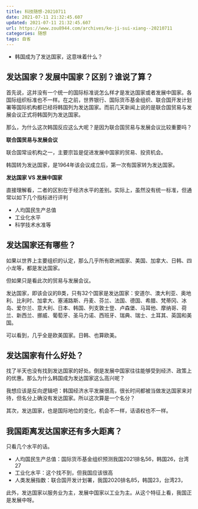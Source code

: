 ```yaml
---
title: 科技随想-20210711
date: 2021-07-11 21:32:45.607
updated: 2021-07-11 21:32:45.607
url: https://www.zou8944.com/archives/ke-ji-sui-xiang--20210711
categories: 随想
tags: 自省
---
```


- 韩国成为了发达国家，这意味着什么？

## 发达国家？发展中国家？区别？谁说了算？

首先说，这并没有一个统一的国际标准说怎么样才是发达国家或者发展中国家。各国际组织标准也不一样。在之前，世界银行、国际货币基金组织、联合国开发计划署等国际机构都已经将韩国列为发达国家。而前几天新闻上说的是联合国贸易与发展会议正式将韩国列为发达国家。

那么，为什么这次韩国反应这么大呢？是因为联合国贸易与发展会议比较重要吗？

**联合国贸易与发展会议**

联合国常设机构之一，主要宗旨是促进发展中国家的贸易、投资机会。

韩国转为发达国家，是1964年该会议成立后，第一次有国家转为发达国家。

**发达国家 VS 发展中国家**

直接理解看，二者的区别在于经济水平的差别。实际上，虽然没有统一标准，但通常以如下几个指标进行评判

- 人均国民生产总值
- 工业化水平
- 科学技术水准等

## 发达国家还有哪些？

如果以世界上主要组织的认定，那么几乎所有欧洲国家、美国、加拿大、日韩、四小龙等，都是发达国家。

但如果只是看此次的贸易与发展会议。

发达国家，即该会议的B类，只有32个国家是发达国家：安道尔、澳大利亚、奥地利、比利时、加拿大、塞浦路斯、丹麦、芬兰、法国、德国、希腊、梵蒂冈、冰岛、爱尔兰、意大利、日本、韩国、列支敦士登、卢森堡、马耳他、摩纳哥、荷兰、新西兰、挪威、葡萄牙、圣马力诺、西班牙、瑞典、瑞士、土耳其、英国和美国。

可以看到，几乎全是欧美国家。日韩、也算欧美。

## 发达国家有什么好处？

找了半天也没有找到发达国家的好处。倒是发展中国家往往能够受到经济、政策上的优惠。那么为什么韩国成为发达国家这么高兴呢？

我想应该是反向逻辑吧：韩国经济水平发展很高，很长时间都被当做发达国家来对待，但名分上确没有发达国家。所以这次算是一个名分？

其次，发达国家，也是国际地位的变化，机会不一样，话语权也不一样。

## 我国距离发达国家还有多大距离？

只看几个水平的话。

- 人均国民生产总值：国际货币基金组织预测我国2021排名56，韩国26，台湾27
- 工业化水平：这个找不到，但我国应该很高
- 人类发展指数：联合国开发计划署，我国2020排名85，韩国23，台湾23，

此外，发达国家以服务业为主，发展中国家以工业为主。从这个特征上看，我国正是发展中呀。